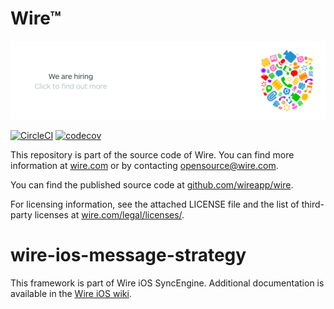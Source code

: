 # Wire™

[![Wire logo](https://github.com/wireapp/wire/blob/master/assets/header-small.png?raw=true)](https://wire.com/jobs/)

[![CircleCI](https://circleci.com/gh/wireapp/wire-ios-message-strategy.svg?style=shield)](https://circleci.com/gh/wireapp/wire-ios-message-strategy) [![codecov](https://codecov.io/gh/wireapp/wire-ios-message-strategy/branch/develop/graph/badge.svg)](https://codecov.io/gh/wireapp/wire-ios-message-strategy)

This repository is part of the source code of Wire. You can find more information at [wire.com](https://wire.com) or by contacting opensource@wire.com.

You can find the published source code at [github.com/wireapp/wire](https://github.com/wireapp/wire).

For licensing information, see the attached LICENSE file and the list of third-party licenses at [wire.com/legal/licenses/](https://wire.com/legal/licenses/).

# wire-ios-message-strategy

This framework is part of Wire iOS SyncEngine. Additional documentation is available in the [Wire iOS wiki](https://github.com/wireapp/wire-ios/wiki).
